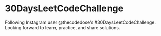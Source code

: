 # 30DaysLeetCodeChallenge
Following Instagram user @thecodedose's #30DaysLeetCodeChallenge. Looking forward to learn, practice, and share solutions.
